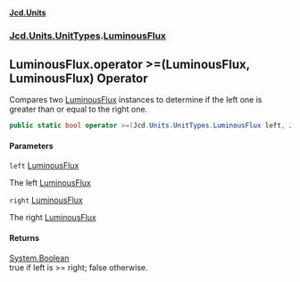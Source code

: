 #### [Jcd.Units](index.md 'index')
### [Jcd.Units.UnitTypes](Jcd.Units.UnitTypes.md 'Jcd.Units.UnitTypes').[LuminousFlux](Jcd.Units.UnitTypes.LuminousFlux.md 'Jcd.Units.UnitTypes.LuminousFlux')

## LuminousFlux.operator >=(LuminousFlux, LuminousFlux) Operator

Compares two [LuminousFlux](Jcd.Units.UnitTypes.LuminousFlux.md 'Jcd.Units.UnitTypes.LuminousFlux') instances to determine if the left one is greater than or equal to the right one.

```csharp
public static bool operator >=(Jcd.Units.UnitTypes.LuminousFlux left, Jcd.Units.UnitTypes.LuminousFlux right);
```
#### Parameters

<a name='Jcd.Units.UnitTypes.LuminousFlux.op_GreaterThanOrEqual(Jcd.Units.UnitTypes.LuminousFlux,Jcd.Units.UnitTypes.LuminousFlux).left'></a>

`left` [LuminousFlux](Jcd.Units.UnitTypes.LuminousFlux.md 'Jcd.Units.UnitTypes.LuminousFlux')

The left [LuminousFlux](Jcd.Units.UnitTypes.LuminousFlux.md 'Jcd.Units.UnitTypes.LuminousFlux')

<a name='Jcd.Units.UnitTypes.LuminousFlux.op_GreaterThanOrEqual(Jcd.Units.UnitTypes.LuminousFlux,Jcd.Units.UnitTypes.LuminousFlux).right'></a>

`right` [LuminousFlux](Jcd.Units.UnitTypes.LuminousFlux.md 'Jcd.Units.UnitTypes.LuminousFlux')

The right [LuminousFlux](Jcd.Units.UnitTypes.LuminousFlux.md 'Jcd.Units.UnitTypes.LuminousFlux')

#### Returns
[System.Boolean](https://docs.microsoft.com/en-us/dotnet/api/System.Boolean 'System.Boolean')  
true if left is >= right; false otherwise.